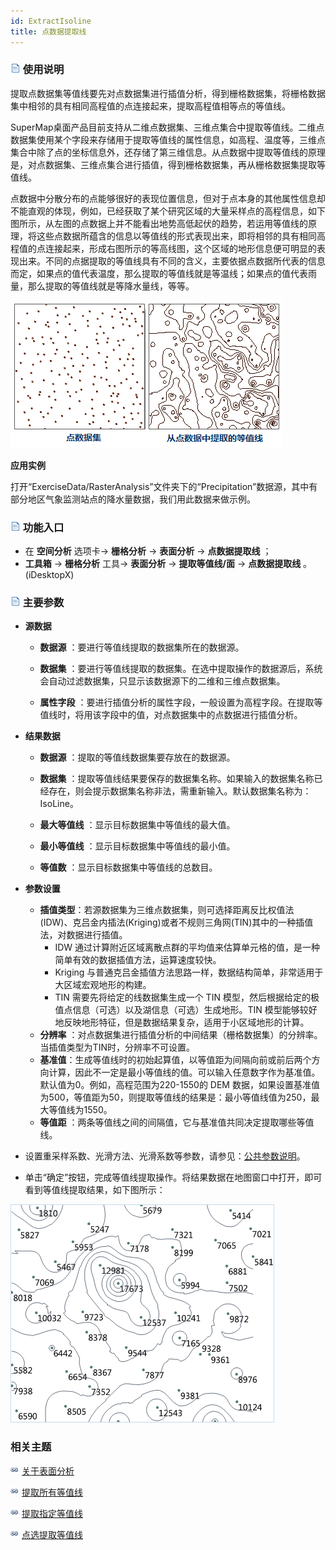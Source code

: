 ```yaml
---
id: ExtractIsoline
title: 点数据提取线
---
```

### ![](../../../img/read.gif) 使用说明

提取点数据集等值线要先对点数据集进行插值分析，得到栅格数据集，将栅格数据集中相邻的具有相同高程值的点连接起来，提取高程值相等点的等值线。

SuperMap桌面产品目前支持从二维点数据集、三维点集合中提取等值线。二维点数据集使用某个字段来存储用于提取等值线的属性信息，如高程、温度等，三维点集合中除了点的坐标信息外，还存储了第三维信息。从点数据中提取等值线的原理是，对点数据集、三维点集合进行插值，得到栅格数据集，再从栅格数据集提取等值线。

点数据中分散分布的点能够很好的表现位置信息，但对于点本身的其他属性信息却不能直观的体现，例如，已经获取了某个研究区域的大量采样点的高程信息，如下图所示，从左图的点数据上并不能看出地势高低起伏的趋势，若运用等值线的原理，将这些点数据所蕴含的信息以等值线的形式表现出来，即将相邻的具有相同高程值的点连接起来，形成右图所示的等高线图，这个区域的地形信息便可明显的表现出来。不同的点据提取的等值线具有不同的含义，主要依据点数据所代表的信息而定，如果点的值代表温度，那么提取的等值线就是等温线；如果点的值代表雨量，那么提取的等值线就是等降水量线，等等。

 ![](img/Isoline.png)  
  
**应用实例**

打开“ExerciseData/RasterAnalysis”文件夹下的“Precipitation”数据源，其中有部分地区气象监测站点的降水量数据，我们用此数据来做示例。

### ![](../../img/read.gif) 功能入口

  * 在 **空间分析** 选项卡-> **栅格分析** -> **表面分析** -> **点数据提取线** ；
  * **工具箱** -> **栅格分析** 工具-> **表面分析** -> **提取等值线/面** -> **点数据提取线** 。(iDesktopX)

### ![](../../img/read.gif) 主要参数

* **源数据**
   - **数据源** ：要进行等值线提取的数据集所在的数据源。

   - **数据集** ：要进行等值线提取的数据集。在选中提取操作的数据源后，系统会自动过滤数据集，只显示该数据源下的二维和三维点数据集。
   - **属性字段** ：要进行插值分析的属性字段，一般设置为高程字段。在提取等值线时，将用该字段中的值，对点数据集中的点数据进行插值分析。

* **结果数据**

   - **数据源** ：提取的等值线数据集要存放在的数据源。

   - **数据集** ：提取等值线结果要保存的数据集名称。如果输入的数据集名称已经存在，则会提示数据集名称非法，需重新输入。默认数据集名称为：IsoLine。

   - **最大等值线** ：显示目标数据集中等值线的最大值。

   - **最小等值线** ：显示目标数据集中等值线的最小值。

   - **等值数** ：显示目标数据集中等值线的总数目。

* **参数设置**
   - **插值类型**：若源数据集为三维点数据集，则可选择距离反比权值法(IDW)、克吕金内插法(Kriging)或者不规则三角网(TIN)其中的一种插值法，对数据进行插值。
     * IDW 通过计算附近区域离散点群的平均值来估算单元格的值，是一种简单有效的数据插值方法，运算速度较快。
     * Kriging 与普通克吕金插值方法思路一样，数据结构简单，非常适用于大区域宏观地形的构建。
     * TIN 需要先将给定的线数据集生成一个 TIN 模型，然后根据给定的极值点信息（可选）以及湖信息（可选）生成地形。TIN 模型能够较好地反映地形特征，但是数据结果复杂，适用于小区域地形的计算。
   - **分辨率** ：对点数据集进行插值分析的中间结果（栅格数据集）的分辨率。当插值类型为TIN时，分辨率不可设置。
   - **基准值**：生成等值线时的初始起算值，以等值距为间隔向前或前后两个方向计算，因此不一定是最小等值线的值。可以输入任意数字作为基准值。默认值为0。例如，高程范围为220-1550的 DEM 数据，如果设置基准值为500，等值距为50，则提取等值线的结果是：最小等值线值为250，最大等值线为1550。
   - **等值距** ：两条等值线之间的间隔值，它与基准值共同决定提取哪些等值线。
* 设置重采样系数、光滑方法、光滑系数等参数，请参见：[公共参数说明](CommonPara)。
* 单击“确定”按钮，完成等值线提取操作。将结果数据在地图窗口中打开，即可看到等值线提取结果，如下图所示：

![](img/ExtractIsolineResult.png)  

###  相关主题

![](../../../img/smalltitle.png) [关于表面分析](AoubtSurfaceAnalyst)

![](../../../img/smalltitle.png) [提取所有等值线](DriveContourAll)

![](../../../img/smalltitle.png) [提取指定等值线](DriveContourSpecific)

![](../../../img/smalltitle.png) [点选提取等值线](DriveContourPoint)
